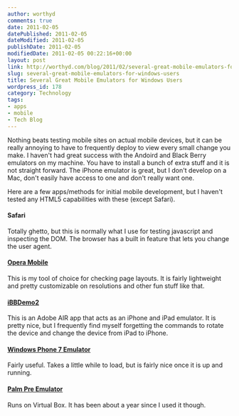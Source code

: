 ```yaml
---
author: worthyd
comments: true
date: 2011-02-05 
datePublished: 2011-02-05  
dateModified: 2011-02-05 
publishDate: 2011-02-05  
modifiedDate: 2011-02-05 00:22:16+00:00
layout: post
link: http://worthyd.com/blog/2011/02/several-great-mobile-emulators-for-windows-users/
slug: several-great-mobile-emulators-for-windows-users
title: Several Great Mobile Emulators for Windows Users
wordpress_id: 178
category: Technology
tags:
- apps
- mobile
- Tech Blog
---
```


Nothing beats testing mobile sites on actual mobile devices, but it can be really annoying to have to frequently deploy to view every small change you make.  I haven't had great success with the Andoird and Black Berry emulators on my machine. You have to install a bunch of extra stuff and it is not straight forward. The iPhone emulator is great, but I don't develop on a Mac, don't easily have access to one and don't really want one. 

Here are a few apps/methods for initial mobile development, but I haven't tested any HTML5 capabilities with these (except Safari).



#### Safari


Totally ghetto, but this is normally what I use for testing javascript and inspecting the DOM.  The browser has a built in feature that lets you change the user agent.



#### [Opera Mobile](http://www.opera.com/developer/tools/)


This is my tool of choice for checking page layouts.  It is fairly lightweight and pretty customizable on resolutions and other fun stuff like that.



#### [iBBDemo2](http://code.google.com/p/ibbdemo2/)


This is an Adobe AIR app that acts as an iPhone and iPad emulator.  It is pretty nice, but I frequently find myself forgetting the commands to rotate the device and change the device from iPad to iPhone.



#### [Windows Phone 7 Emulator](http://create.msdn.com/en-US/)


Fairly useful. Takes a little while to load, but is fairly nice once it is up and running.



#### [Palm Pre Emulator](http://developer.palm.com/)


Runs on Virtual Box. It has been about a year since I used it though.
